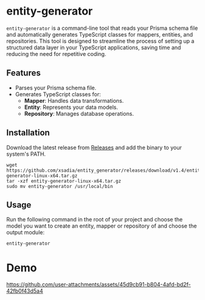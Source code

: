 # entity-generator

`entity-generator` is a command-line tool that reads your Prisma schema file and automatically generates TypeScript classes for mappers, entities, and repositories. This tool is designed to streamline the process of setting up a structured data layer in your TypeScript applications, saving time and reducing the need for repetitive coding.

## Features

- Parses your Prisma schema file.
- Generates TypeScript classes for:
  - **Mapper**: Handles data transformations.
  - **Entity**: Represents your data models.
  - **Repository**: Manages database operations.

## Installation

Download the latest release from [Releases](https://github.com/xsadia/entity_generator/releases) and add the binary to your system's PATH.
```
wget https://github.com/xsadia/entity_generator/releases/download/v1.4/entity-generator-linux-x64.tar.gz
tar -xzf entity-generator-linux-x64.tar.gz
sudo mv entity-generator /usr/local/bin
```

## Usage

Run the following command in the root of your project and choose the model you want to create an entity, mapper or repository of and choose the output module:

```
entity-generator
```

# Demo

https://github.com/user-attachments/assets/45d9cb91-b804-4afd-bd2f-42fb0f43d5a4
